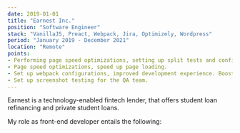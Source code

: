 ```yaml
---
date: 2019-01-01
title: "Earnest Inc."
position: "Software Engineer​"
stack: "VanillaJS, Preact, Webpack, Jira, Optimizely, Wordpress"
period: "January 2019 - December 2021"
location: "Remote"
points:
- Performing page speed optimizations, setting up split tests and configuring a development environment. As well as implementing front-end product features provided by a marketing team.
- Page speed optimizations, speed up page loading.
- Set up webpack configurations, improved development experience. Boosted building speed from 20+ up to less 1s on re-builds.
- Set up screenshot testing for the QA team.
---
```

Earnest is a technology-enabled fintech lender, that offers student loan refinancing and private student loans.

My role as front-end developer entails the following:
